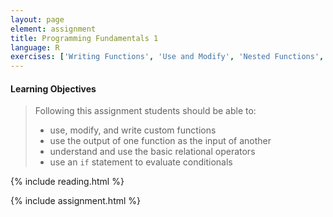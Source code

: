 ```yaml
---
layout: page
element: assignment
title: Programming Fundamentals 1
language: R
exercises: ['Writing Functions', 'Use and Modify', 'Nested Functions', 'Choice Operators', 'Complete the Code', 'Choices with Functions']
---
```


#### Learning Objectives

> Following this assignment students should be able to:
>
> - use, modify, and write custom functions
> - use the output of one function as the input of another
> - understand and use the basic relational operators
> - use an `if` statement to evaluate conditionals

{% include reading.html %}

{% include assignment.html %}
